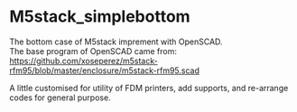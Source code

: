 # M5stack_simplebottom
The bottom case of M5stack imprement with OpenSCAD.  
The base program of OpenSCAD came from:  
https://github.com/xoseperez/m5stack-rfm95/blob/master/enclosure/m5stack-rfm95.scad

A little customised for utility of FDM printers, add supports, and 
re-arrange codes for general purpose.
